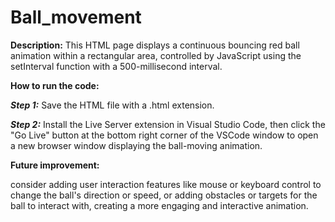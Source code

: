 # Ball_movement

**Description:**
This HTML page displays a continuous bouncing red ball animation within a rectangular area, controlled by JavaScript using the setInterval function with a 500-millisecond interval.

**How to run the code:**

***Step 1:*** Save the HTML file with a .html extension.

***Step 2:*** Install the Live Server extension in Visual Studio Code, then click the "Go Live" button at the bottom right corner of the VSCode window to open a new browser window displaying the ball-moving animation.

**Future improvement:**

consider adding user interaction features like mouse or keyboard control to change the ball's direction or speed, or adding obstacles or targets for the ball to interact with, creating a more engaging and interactive animation.

